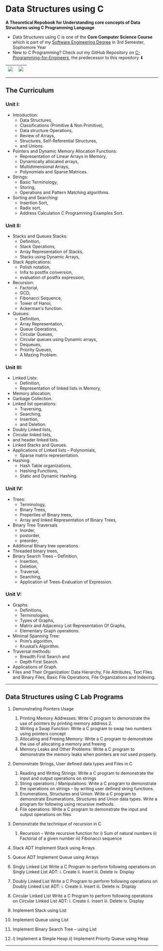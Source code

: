 # Data Structures using C

**A Theoretical Repobook for Understanding core concepts of Data Structures using C Programming Language**

- Data Structures using C is one of the **Core Computer Science Course** which is part of my [Software Engineering Degree](https://github.com/AswinBarath/Software-Engineering-Degree) in 3rd Semester, Sophomore Year
- New to C Programming? Check out my GitHub Repository on [C-Programming-for-Engineers](https://github.com/AswinBarath/C-Programming-for-Engineers), the predecessor to this repository ⬇

| <a align="left" href="https://github.com/AswinBarath/C-Programming-for-Engineers" title="C-Programming-for-Engineers"><img align="left" src="https://github-readme-stats.vercel.app/api/pin/?username=AswinBarath&repo=C-Programming-for-Engineers&theme=react&border_color=61dafb&border_radius=10"></a> | <a align="left" href="https://github.com/AswinBarath/Data-Structures-using-C" title="Data-Structures-using-C"><img align="left" src="https://github-readme-stats.vercel.app/api/pin/?username=AswinBarath&repo=Data-Structures-using-C&theme=react&border_color=61dafb&border_radius=10"></a> |
| - | -

---

## The Curriculum

### Unit I:

- Introduction:
    - Data Structures,
    - Classifications (Primitive & Non Primitive),
    - Data structure Operations,
    - Review of Arrays,
    - Structures, Self-Referential Structures,
    - and Unions.
- Pointers and Dynamic Memory Allocation Functions: 
    - Representation of Linear Arrays in Memory,
    - Dynamically allocated arrays,
    - Multidimensional Arrays,
    - Polynomials and Sparse Matrices.
- Strings:
    - Basic Terminology,
    - Storing,
    - Operations and Pattern Matching algorithms.
- Sorting and Searching:
    - Insertion Sort,
    - Radix sort,
    - Address Calculation C Programming Examples Sort.

### Unit II:

- Stacks and Queues Stacks:
    - Definition,
    - Stack Operations,
    - Array Representation of Stacks,
    - Stacks using Dynamic Arrays,
- Stack Applications:
    - Polish notation,
    - Infix to postfix conversion,
    - evaluation of postfix expression,
- Recursion:
    - Factorial,
    - GCD,
    - Fibonacci Sequence,
    - Tower of Hanoi,
    - Ackerman's function.
- Queues:
    - Definition,
    - Array Representation,
    - Queue Operations,
    - Circular Queues,
    - Circular queues using Dynamic arrays,
    - Dequeues,
    - Priority Queues,
    - A Mazing Problem.

### Unit III:

- Linked Lists:
    - Definition,
    - Representation of linked lists in Memory,
- Memory allocation;
- Garbage Collection.
- Linked list operations:
    - Traversing,
    - Searching,
    - Insertion,
    - and Deletion.
- Doubly Linked lists,
- Circular linked lists,
- and header linked lists.
- Linked Stacks and Queues.
- Applications of Linked lists
    – Polynomials,
    - Sparse matrix representation.
- Hashing:
    - Hash Table organizations,
    - Hashing Functions,
    - Static and Dynamic Hashing.

### Unit IV:

- Trees:
    - Terminology,
    - Binary Trees,
    - Properties of Binary trees,
    - Array and linked Representation of Binary Trees,
- Binary Tree Traversals 
    - Inorder,
    - postorder,
    - preorder;
- Additional Binary tree operations.
- Threaded binary trees,
- Binary Search Trees 
    – Definition,
    - Insertion,
    - Deletion,
    - Traversal,
    - Searching,
    - Application of Trees-Evaluation of Expression.

### Unit V:

- Graphs:
    - Definitions,
    - Terminologies,
    - Types of Graphs,
    - Matrix and Adjacency List Representation Of Graphs,
    - Elementary Graph operations.
- Minimal Spanning Tree:
    - Prim’s algorithm,
    - Kruskal’s Algorithm.  
- Traversal methods:
    - Breadth First Search and
    - Depth First Search.
- Applications of Graph.
- Files and Their Organization: Data Hierarchy, File Attributes, Text Files and Binary Files, Basic File Operations, File Organizations and Indexing.

---

## Data Structures using C Lab Programs

1.	Demonstrating Pointers Usage
    1)	Printing Memory Addresses: Write C program to demonstrate the use of pointers by printing memory address 2. 
    2)	Writing a Swap Function: Write a C program to swap two numbers using pointers concept 
    3)	Allocating and Freeing Memory: Write a C program to demonstrate the use of allocating a memory and freeing 
    4)	Memory Leaks and Other Problems: Write a C program to demonstrate the memory leaks when pointers are not used properly.

2.	Demonstrate Strings, User defined data types and Files in C
    1)	Reading and Writing Strings: Write a C program to demonstrate the input and output operations on strings 
    2)	String operations / Manipulations: Write a C program to demonstrate the operations on strings – by writing user defined string functions. 
    3)	Enumerations, Structures and Union: Write a C program to demonstrate Enumerations, Structures and Union data types. Write a program for following using recursive methods. 
    4)	File operations: Write a C program to demonstrate the input and output operations on files

3.	Demonstrate the technique of recursion in C
    1)	Recursion – Write recursive function for i) Sum of natural numbers  ii) Factorial of a given number iii) Fibonacci sequence

4.	Stack ADT Implement Stack using Arrays 

5.	Queue ADT Implement Queue using Arrays 

6.	Singly Linked List Write a C Program to perform following operations on Singly Linked List ADT: i. Create ii. Insert iii. Delete iv. Display

7.	Doubly Linked List Write a C Program to perform following operations on Doubly Linked List ADT: i. Create ii. Insert iii. Delete iv. Display 

8.	Circular Linked List Write a C Program to perform following operations on Circular Linked List ADT: i. Create ii. Insert iii. Delete iv. Display 

9.	Implement Stack using List 

10.	Implement Queue using List

11.	Implement Binary Search Tree – using List 

12.	i) Implement a Simple Heap ii) Implement Priority Queue using Heap

---
